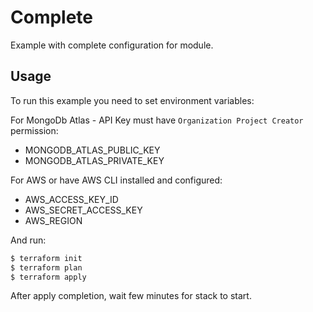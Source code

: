 # Complete

Example with complete configuration for module.

## Usage

To run this example you need to set environment variables:

For MongoDb Atlas - API Key must have `Organization Project Creator` permission:
- MONGODB_ATLAS_PUBLIC_KEY
- MONGODB_ATLAS_PRIVATE_KEY

For AWS or have AWS CLI installed and configured:
- AWS_ACCESS_KEY_ID
- AWS_SECRET_ACCESS_KEY
- AWS_REGION

And run:
```bash
$ terraform init
$ terraform plan
$ terraform apply
```

After apply completion, wait few minutes for stack to start.